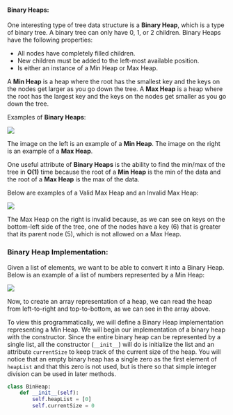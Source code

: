 <!--title={Binary Heaps}-->

<!--badges={Algorithms:5,Python:5}-->

<!--concepts={Binary Search Tree Heap}-->

#### Binary Heaps:

One interesting type of tree data structure is a **Binary Heap**, which is a type of binary tree. A binary tree can only have 0, 1, or 2 children. Binary Heaps have the following properties:

- All nodes have completely filled children.
- New children must be added to the left-most available position.
- Is either an instance of a Min Heap or Max Heap.

A **Min Heap** is a heap where the root has the smallest key and the keys on the nodes get larger as you go down the tree. A **Max Heap** is a heap where the root has the largest key and the keys on the nodes get smaller as you go down the tree.

Examples of **Binary Heaps**:

<img src="https://www.cs.cmu.edu/~adamchik/15-121/lectures/Binary%20Heaps/pix/heap.bmp">

The image on the left is an example of a **Min Heap**. The image on the right is an example of a **Max Heap**.

One useful attribute of **Binary Heaps** is the ability to find the min/max of the tree in **O(1)** time because the root of a **Min Heap** is the min of the data and the root of a **Max Heap** is the max of the data.

Below are examples of a Valid Max Heap and an Invalid Max Heap:

<img src="https://course.ccs.neu.edu/cs2510/pict_15.png">

The Max Heap on the right is invalid because, as we can see on keys on the bottom-left side of the tree, one of the nodes have a key (6) that is greater that its parent node (5), which is not allowed on a Max Heap.



### Binary Heap Implementation:

Given a list of elements, we want to be able to convert it into a Binary Heap. Below is an example of a list of numbers represented by a Min Heap:

![](https://runestone.academy/runestone/books/published/pythonds/_images/heapOrder.png)

Now, to create an array representation of a heap, we can read the heap from left-to-right and top-to-bottom, as we can see in the array above.

To view this programmatically, we will define a Binary Heap implementation representing a Min Heap. We will begin our implementation of a binary heap with the constructor. Since the entire binary heap can be represented by a single list, all the constructor (`__init__`) will do is initialize the list and an attribute `currentSize` to keep track of the current size of the heap. You will notice that an empty binary heap has a single zero as the first element of `heapList` and that this zero is not used, but is there so that simple integer division can be used in later methods.

```python
class BinHeap:
    def __init__(self):
        self.heapList = [0]
        self.currentSize = 0 
```





